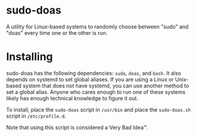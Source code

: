 # sudo-doas
A utility for Linux-based systems to randomly choose between "sudo" and "doas" every time one or the other is run.

# Installing
sudo-doas has the following dependencies: `sudo`, `doas`, and `bash`. It also depends on systemd to set global aliases.
If you are using a Linux or Unix-based system that does not have systemd, you can use another method to set a global alias. Anyone who cares enough to run one of these systems likely has enough technical knowledge to figure it out.

To install, place the `sudo-doas` script in `/usr/bin` and place the `sudo-doas.sh` script in `/etc/profile.d`.



Note that using this script is considered a Very Bad Idea™.
